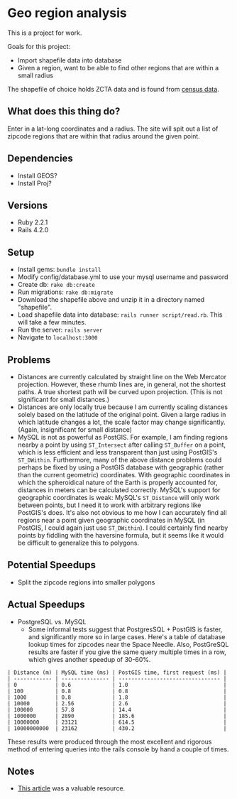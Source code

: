 # Geo region analysis

This is a project for work.

Goals for this project:
* Import shapefile data into database
* Given a region, want to be able to find other regions that are within a small
  radius

The shapefile of choice holds ZCTA data and is found from
[census data](https://www.census.gov/geo/maps-data/data/cbf/cbf_zcta.html).

## What does this thing do?
Enter in a lat-long coordinates and a radius. The site will spit out a list of
zipcode regions that are within that radius around the given point.

## Dependencies
* Install GEOS?
* Install Proj?

## Versions
* Ruby 2.2.1
* Rails 4.2.0

## Setup
* Install gems: `bundle install`
* Modify config/database.yml to use your mysql username and password
* Create db: `rake db:create`
* Run migrations: `rake db:migrate`
* Download the shapefile above and unzip it in a directory named "shapefile".
* Load shapefile data into database: `rails runner script/read.rb`. This will
  take a few minutes.
* Run the server: `rails server`
* Navigate to `localhost:3000`


## Problems
* Distances are currently calculated by straight line on the Web Mercator
  projection. However, these rhumb lines are, in general, not the shortest
  paths. A true shortest path will be curved upon projection. (This is not
  significant for small distances.)
* Distances are only locally true because I am currently scaling distances
  solely based on the latitude of the original point. Given a large radius in
  which latitude changes a lot, the scale factor may change significantly.
  (Again, insignificant for small distance)
* MySQL is not as powerful as PostGIS. For example, I am finding regions nearby
  a point by using `ST_Intersect` after calling `ST_Buffer` on a point, which is
  less efficient and less transparent than just using PostGIS's `ST_DWithin`.
  Furthermore, many of the above distance problems could perhaps be fixed by
  using a PostGIS database with geographic (rather than the current geometric)
  coordinates. With geographic coordinates in which the spheroidical nature of
  the Earth is properly accounted for, distances in meters can be calculated
  correctly. MySQL's support for geographic coordinates is weak: MySQL's
  `ST_Distance` will only work between points, but I need it to work with
  arbitrary regions like PostGIS's does. It's also not obvious to me how I can
  accurately find all regions near a point given geographic coordinates in MySQL
  (in PostGIS, I could again just use `ST_DWithin`). I could certainly find
  nearby points by fiddling with the haversine formula, but it seems like it
  would be difficult to generalize this to polygons.

## Potential Speedups
* Split the zipcode regions into smaller polygons

## Actual Speedups
* PostgreSQL vs. MySQL
  * Some informal tests suggest that PostgresSQL + PostGIS is faster, and
    significantly more so in large cases. Here's a table of database lookup
    times for zipcodes near the Space Needle. Also, PostGreSQL results are faster
    if you give the same query multiple times in a row, which gives another speedup
    of 30-60%.
```
| Distance (m) | MySQL time (ms) | PostGIS time, first request (ms) |
| ------------ | --------------- | -------------------------------- |
| 0            | 0.6             | 1.0                              |
| 100          | 0.8             | 0.8                              |
| 1000         | 0.8             | 1.8                              |
| 10000        | 2.56            | 2.6                              |
| 100000       | 57.8            | 14.4                             |
| 1000000      | 2890            | 185.6                            |
| 10000000     | 23121           | 614.5                            |
| 10000000000  | 23162           | 430.2                            |
```

These results were produced through the most excellent and rigorous method of
entering queries into the rails console by hand a couple of times.

## Notes
* [This article](http://daniel-azuma.com/articles/georails/part-8) was a
  valuable resource.
